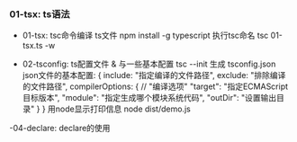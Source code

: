 <!--
 * @Author: your name
 * @Date: 2021-11-17 22:50:24
 * @Description: typeScript 实践
-->

### 01-tsx: ts语法
- 01-tsx: tsc命令编译 ts文件
npm install -g typescript   执行tsc命名
tsc 01-tsx.ts -w

- 02-tsconfig: ts配置文件 & 与一些基本配置
tsc --init 生成 tsconfig.json
json文件的基本配置:
{
  include: "指定编译的文件路径",
  exclude: "排除编译的文件路径",
  compilerOptions: { // "编译选项"
    "target": "指定ECMAScript目标版本",
    "module": "指定生成哪个模块系统代码",
    "outDir": "设置输出目录"
  }
}
用node显示打印信息 node dist/demo.js

-04-declare:
declare的使用



